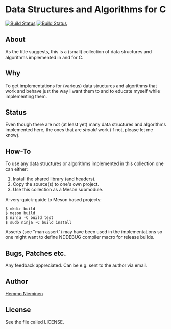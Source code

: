 Data Structures and Algorithms for C
====================================

[![Build Status](https://travis-ci.org/trhd/dsac.svg?branch=master)](https://travis-ci.org/trhd/dsac)
[![Build Status](https://travis-ci.org/trhd/dsac.svg?branch=next)](https://travis-ci.org/trhd/dsac)


About
-----

As the title suggests, this is a (small) collection of data structures and
algorithms implemented in and for C.


Why
---

To get implementations for (various) data structures and algorithms that
work and behave just the way I want them to and to educate myself while
implementing them.


Status
------

Even though there are not (at least yet) many data structures and
algorithms implemented here, the ones that are _should_ work (if not,
please let me know).


How-To
------

To use any data structures or algorithms implemented in this collection
one can either:

1. Install the shared library (and headers).
2. Copy the source(s) to one's own project.
3. Use this collection as a Meson submodule.

A-very-quick-guide to Meson based projects:

	$ mkdir build
	$ meson build
	$ ninja -C build test
	$ sudo ninja -C build install

Asserts (see "man assert") may have been used in the implementations so
one might want to define NDDEBUG compiler macro for release builds.


Bugs, Patches etc.
------------------

Any feedback appreciated. Can be e.g. sent to the author via email.


Author
------

[Hemmo Nieminen](mailto:hemmo.nieminen@iki.fi)


License
-------

See the file called LICENSE.
